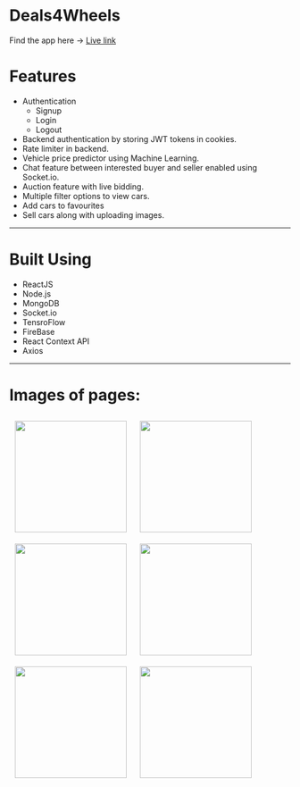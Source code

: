 # Deals4Wheels

Find the app here -> <a href="https://deals4wheels-dxzg.onrender.com/">Live link</a>

# Features
* Authentication
    * Signup
    * Login
    * Logout
* Backend authentication by storing JWT tokens in cookies.
* Rate limiter in backend.
* Vehicle price predictor using Machine Learning.
* Chat feature between interested buyer and seller enabled using Socket.io.
* Auction feature with live bidding.
* Multiple filter options to view cars.
* Add cars to favourites
* Sell cars along with uploading images.

***

# Built Using
* ReactJS
* Node.js
* MongoDB
* Socket.io
* TensroFlow
* FireBase
* React Context API
* Axios

***

# Images of pages:

<img align="center" src="https://res.cloudinary.com/dstxl4pzw/image/upload/v1721574021/i1_nt10rd.png" height="200" style="margin: 10px;"/>
<img align="center" src="https://res.cloudinary.com/dstxl4pzw/image/upload/v1721574643/i2_mcu5op.png" height="200" style="margin: 10px;"/>
<img align="center" src="https://res.cloudinary.com/dstxl4pzw/image/upload/v1721574125/i3_e7uk8t.png" height="200" style="margin: 10px;"/>
<img align="center" src="https://res.cloudinary.com/dstxl4pzw/image/upload/v1721574188/i4_rm1bre.png" height="200" style="margin: 10px;"/>
<img align="center" src="https://res.cloudinary.com/dstxl4pzw/image/upload/v1721574249/i5_vppadw.png" height="200" style="margin: 10px;"/>
<img align="center" src="https://res.cloudinary.com/dstxl4pzw/image/upload/v1721574373/i6_pp8u0p.png" height="200" style="margin: 10px;"/>